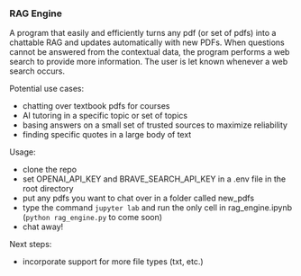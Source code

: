 ### RAG Engine

A program that easily and efficiently turns any pdf (or set of pdfs) into a chattable RAG and updates automatically with new PDFs. When questions cannot be answered from the contextual data, the program performs a web search to provide more information. The user is let known whenever a web search occurs.

Potential use cases:
* chatting over textbook pdfs for courses
* AI tutoring in a specific topic or set of topics
* basing answers on a small set of trusted sources to maximize reliability
* finding specific quotes in a large body of text

Usage:
* clone the repo
* set OPENAI_API_KEY and BRAVE_SEARCH_API_KEY in a .env file in the root directory
* put any pdfs you want to chat over in a folder called new_pdfs
* type the command ```jupyter lab``` and run the only cell in rag_engine.ipynb (```python rag_engine.py``` to come soon) 
* chat away!

Next steps:
* incorporate support for more file types (txt, etc.)




